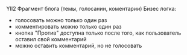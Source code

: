 YII2 Фрагмент блога (темы, голосанин, коментарии)
Бизес логка:
- голосовать можно только один раз
- комментировать можно только один раз
- кнопка "Против" доступна только после того, как пользователь оставил свой комментарий
- можно оставить комментарий, но не голосовать
